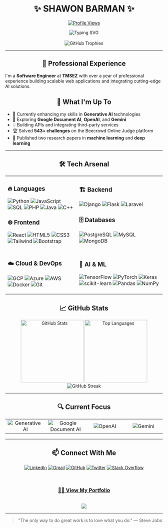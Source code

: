 <div align="center">
  
  # ✨ SHAWON BARMAN ✨
  
  [![Profile Views](https://komarev.com/ghpvc/?username=ShawonBarman&color=blueviolet&style=flat-square)](https://github.com/ShawonBarman)
  
  <img src="https://readme-typing-svg.herokuapp.com?font=Fira+Code&size=22&duration=3000&pause=1000&color=6F44F6&center=true&vCenter=true&width=500&lines=Software+Engineer+at+TMSEZ;Full-Stack+Developer;AI+%26+ML+Enthusiast;Problem+Solver+%7C+543%2B+Challenges;Researcher+with+Published+Papers" alt="Typing SVG" />
  
  <br/>
  <br/>

  <img src="https://github-profile-trophy.vercel.app/?username=ShawonBarman&theme=radical&row=1&column=7&margin-w=15&margin-h=15" alt="GitHub Trophies" />
  
</div>

---

<div align="center">
  
  ## 💼 Professional Experience

</div>

I'm a **Software Engineer** at **TMSEZ** with over a year of professional experience building scalable web applications and integrating cutting-edge AI solutions.

<div align="center">
  
  ## 🚀 What I'm Up To

</div>

- 🔭 Currently enhancing my skills in **Generative AI** technologies
- 🌱 Exploring **Google Document AI**, **OpenAI**, and **Gemini**
- 💡 Building APIs and integrating third-party services
- 🏆 Solved **543+ challenges** on the Beecrowd Online Judge platform
- 📝 Published two research papers in **machine learning** and **deep learning**

---

<div align="center">
  
  ## 🛠️ Tech Arsenal

</div>

<table align="center">
<tr>
<td>

### 🔥 Languages
![Python](https://img.shields.io/badge/Python-3776AB?style=for-the-badge&logo=python&logoColor=white)
![JavaScript](https://img.shields.io/badge/JavaScript-F7DF1E?style=for-the-badge&logo=javascript&logoColor=black)
![SQL](https://img.shields.io/badge/SQL-4479A1?style=for-the-badge&logo=postgresql&logoColor=white)
![PHP](https://img.shields.io/badge/PHP-777BB4?style=for-the-badge&logo=php&logoColor=white)
![Java](https://img.shields.io/badge/Java-ED8B00?style=for-the-badge&logo=java&logoColor=white)
![C++](https://img.shields.io/badge/C++-00599C?style=for-the-badge&logo=c%2B%2B&logoColor=white)

### 🌐 Frontend
![React](https://img.shields.io/badge/React-20232A?style=for-the-badge&logo=react&logoColor=61DAFB)
![HTML5](https://img.shields.io/badge/HTML5-E34F26?style=for-the-badge&logo=html5&logoColor=white)
![CSS3](https://img.shields.io/badge/CSS3-1572B6?style=for-the-badge&logo=css3&logoColor=white)
![Tailwind](https://img.shields.io/badge/Tailwind_CSS-38B2AC?style=for-the-badge&logo=tailwind-css&logoColor=white)
![Bootstrap](https://img.shields.io/badge/Bootstrap-563D7C?style=for-the-badge&logo=bootstrap&logoColor=white)

</td>
<td>

### 🏗️ Backend
![Django](https://img.shields.io/badge/Django-092E20?style=for-the-badge&logo=django&logoColor=white)
![Flask](https://img.shields.io/badge/Flask-000000?style=for-the-badge&logo=flask&logoColor=white)
![Laravel](https://img.shields.io/badge/Laravel-FF2D20?style=for-the-badge&logo=laravel&logoColor=white)

### 🗄️ Databases
![PostgreSQL](https://img.shields.io/badge/PostgreSQL-316192?style=for-the-badge&logo=postgresql&logoColor=white)
![MySQL](https://img.shields.io/badge/MySQL-4479A1?style=for-the-badge&logo=mysql&logoColor=white)
![MongoDB](https://img.shields.io/badge/MongoDB-4EA94B?style=for-the-badge&logo=mongodb&logoColor=white)

</td>
</tr>
<tr>
<td>

### ☁️ Cloud & DevOps
![GCP](https://img.shields.io/badge/Google_Cloud-4285F4?style=for-the-badge&logo=google-cloud&logoColor=white)
![Azure](https://img.shields.io/badge/Microsoft_Azure-0089D6?style=for-the-badge&logo=microsoft-azure&logoColor=white)
![AWS](https://img.shields.io/badge/AWS-232F3E?style=for-the-badge&logo=amazon-aws&logoColor=white)
![Docker](https://img.shields.io/badge/Docker-2496ED?style=for-the-badge&logo=docker&logoColor=white)
![Git](https://img.shields.io/badge/Git-F05032?style=for-the-badge&logo=git&logoColor=white)

</td>
<td>

### 🧠 AI & ML
![TensorFlow](https://img.shields.io/badge/TensorFlow-FF6F00?style=for-the-badge&logo=tensorflow&logoColor=white)
![PyTorch](https://img.shields.io/badge/PyTorch-EE4C2C?style=for-the-badge&logo=pytorch&logoColor=white)
![Keras](https://img.shields.io/badge/Keras-D00000?style=for-the-badge&logo=keras&logoColor=white)
![scikit-learn](https://img.shields.io/badge/scikit_learn-F7931E?style=for-the-badge&logo=scikit-learn&logoColor=white)
![Pandas](https://img.shields.io/badge/Pandas-150458?style=for-the-badge&logo=pandas&logoColor=white)
![NumPy](https://img.shields.io/badge/NumPy-013243?style=for-the-badge&logo=numpy&logoColor=white)

</td>
</tr>
</table>

<div align="center">
  
  ## 📈 GitHub Stats
  
  <img src="https://github-readme-stats.vercel.app/api?username=ShawonBarman&show_icons=true&count_private=true&theme=radical&border_radius=10&hide_border=true&bg_color=0D1117" alt="GitHub Stats" height="200" />
  
  <img src="https://github-readme-stats.vercel.app/api/top-langs/?username=ShawonBarman&layout=compact&theme=radical&border_radius=10&hide_border=true&bg_color=0D1117" alt="Top Languages" height="200" />
  
  <br/>
  
  <img src="https://github-readme-streak-stats.herokuapp.com?user=ShawonBarman&theme=radical&hide_border=true&background=0D1117&stroke=0D1117&fire=FF8C00&ring=FF8C00" alt="GitHub Streak" />
  
</div>

---

<div align="center">
  
  ## 🔍 Current Focus
  
  <table>
  <tr>
  <td align="center" width="120">
    <img src="https://img.shields.io/badge/Generative_AI-FF5733?style=for-the-badge" alt="Generative AI" />
  </td>
  <td align="center" width="120">
    <img src="https://img.shields.io/badge/Google_Document_AI-4285F4?style=for-the-badge&logo=google&logoColor=white" alt="Google Document AI" />
  </td>
  <td align="center" width="120">
    <img src="https://img.shields.io/badge/OpenAI-412991?style=for-the-badge&logo=openai&logoColor=white" alt="OpenAI" />
  </td>
  <td align="center" width="120">
    <img src="https://img.shields.io/badge/Gemini-8E44AD?style=for-the-badge&logo=google&logoColor=white" alt="Gemini" />
  </td>
  </tr>
  </table>
  
</div>

---

<div align="center">
  
  ## 📫 Connect With Me
  
  [![LinkedIn](https://img.shields.io/badge/LinkedIn-0077B5?style=for-the-badge&logo=linkedin&logoColor=white)](https://www.linkedin.com/in/shawon-barman-688968176/)
  [![Gmail](https://img.shields.io/badge/Gmail-D14836?style=for-the-badge&logo=gmail&logoColor=white)](mailto:shawonbarmon34@gmail.com)
  [![GitHub](https://img.shields.io/badge/GitHub-100000?style=for-the-badge&logo=github&logoColor=white)](https://github.com/ShawonBarman)
  [![Twitter](https://img.shields.io/badge/Twitter-1DA1F2?style=for-the-badge&logo=twitter&logoColor=white)](https://twitter.com/ShawonBarman5)
  [![Stack Overflow](https://img.shields.io/badge/Stack_Overflow-FE7A16?style=for-the-badge&logo=stack-overflow&logoColor=white)](https://stackoverflow.com/users/16108239/shawon-barman)
  
  <br/>
  
  ### [👨‍💻 View My Portfolio](https://shawonbarman.netlify.app/)
  
  <br/>
  
  <a href="https://www.buymeacoffee.com/ShawonBarman">
    <img src="https://img.shields.io/badge/Buy_Me_A_Coffee-FFDD00?style=for-the-badge&logo=buy-me-a-coffee&logoColor=black" />
  </a>
  
</div>

---

<div align="center">
  
  > "The only way to do great work is to love what you do." — Steve Jobs
  
</div>
